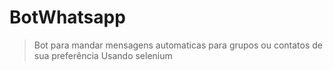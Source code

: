 # BotWhatsapp
  > Bot para mandar mensagens automaticas para grupos ou contatos de sua preferência
  > Usando selenium
